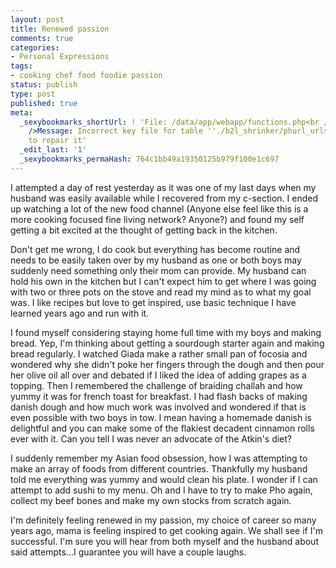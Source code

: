 ```yaml
---
layout: post
title: Renewed passion
comments: true
categories:
- Personal Expressions
tags:
- cooking chef food foodie passion
status: publish
type: post
published: true
meta:
  _sexybookmarks_shortUrl: ! 'File: /data/app/webapp/functions.php<br />Line: 43<br
    />Message: Incorrect key file for table ''./b2l_shrinker/phurl_urls.MYI''; try
    to repair it'
  _edit_last: '1'
  _sexybookmarks_permaHash: 764c1bb49a19350125b979f100e1c697
---
```

I attempted a day of rest yesterday as it was one of my last days when my husband was easily available while I recovered from my c-section.  I ended up watching a lot of the new food channel (Anyone else feel like this is a more cooking focused fine living network?  Anyone?) and found my self getting a bit excited at the thought of getting back in the kitchen.  

Don't get me wrong, I do cook but everything has become routine and needs to be easily taken over by my husband as one or both boys may suddenly need something only their mom can provide.  My husband can hold his own in the kitchen but I can't expect him to get where I was going with two or three pots on the stove and read my mind as to what my goal was.  I like recipes but love to get inspired, use basic technique I have learned years ago and run with it.  

I found myself considering staying home full time with my boys and making bread.  Yep, I'm thinking about getting a sourdough starter again and making bread regularly.  I watched Giada make a rather small pan of focosia and wondered why she didn't poke her fingers through the dough and then pour her olive oil all over and debated if I liked the idea of adding grapes as a topping.  Then I remembered the challenge of braiding challah and how yummy it was for french toast for breakfast.  I had flash backs of making danish dough and how much work was involved and wondered if that is even possible with two boys in tow.  I mean having a homemade danish is delightful and you can make some of the flakiest decadent cinnamon rolls ever with it.  Can you tell I was never an advocate of the Atkin's diet?  

I suddenly remember my Asian food obsession, how I was attempting to make an array of foods from different countries.  Thankfully my husband told me everything was yummy and would clean his plate.  I wonder if I can attempt to add sushi to my menu.  Oh and I have to try to make Pho again, collect my beef bones and make my own stocks from scratch again.  

I'm definitely feeling renewed in my passion, my choice of career so many years ago, mama is feeling inspired to get cooking again.  We shall see if I'm successful.  I'm sure you will hear from both myself and the husband about said attempts...I guarantee you will have a couple laughs. 
